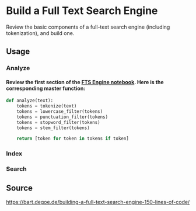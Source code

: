 # Build a Full Text Search Engine

Review the basic components of a full-text search engine (including tokenization), and build one.

## Usage

### Analyze

#### Review the first section of the [FTS Engine notebook](https://github.com/esteininger/atlas-search-patterns/blob/master/foundations/1-engine/FTS%20Engine.ipynb). Here is the corresponding master function:

```python
def analyze(text):
    tokens = tokenize(text)
    tokens = lowercase_filter(tokens)
    tokens = punctuation_filter(tokens)
    tokens = stopword_filter(tokens)
    tokens = stem_filter(tokens)

    return [token for token in tokens if token]
```

### Index

### Search


## Source

https://bart.degoe.de/building-a-full-text-search-engine-150-lines-of-code/
